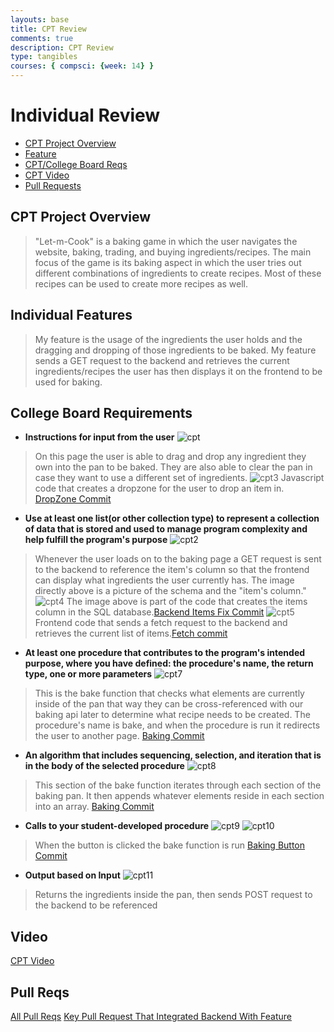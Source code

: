 ```yaml
---
layouts: base
title: CPT Review
comments: true
description: CPT Review
type: tangibles
courses: { compsci: {week: 14} }
---
```


# Individual Review
- [CPT Project Overview](#cpt-project-overview)
- [Feature](#individual-features)
- [CPT/College Board Reqs](#college-board-requirements)
- [CPT Video](#video)
- [Pull Requests](#pull-reqs)

## CPT Project Overview
> "Let-m-Cook" is a baking game in which the user navigates the website, baking, trading, and buying ingredients/recipes. The main focus of the game is its baking aspect in which the user tries out different combinations of ingredients to create recipes. Most of these recipes can be used to create more recipes as well.

## Individual Features
> My feature is the usage of the ingredients the user holds and the dragging and dropping of those ingredients to be baked. My feature sends a GET request to the backend and retrieves the current ingredients/recipes the user has then displays it on the frontend to be used for baking. 

## College Board Requirements

- **Instructions for input from the user**
![cpt](https://github.com/M8tth3/m8th3_2.0/assets/64436503/1aa1a29d-7a1d-43ab-a518-cd8afb536f40)
> On this page the user is able to drag and drop any ingredient they own into the pan to be baked. They are also able to clear the pan in case they want to use a different set of ingredients. 
![cpt3](https://github.com/M8tth3/m8th3_2.0/assets/64436503/0338aca2-8bb5-48f3-8735-9ff10f4858f8)
> Javascript code that creates a dropzone for the user to drop an item in. [DropZone Commit](https://github.com/trevorhuang1/lmc-frontend/commit/accd3ac5fd3623e7ce8d2cbff7e711e00d01d482)


- **Use at least one list(or other collection type) to represent a collection of data that is stored and used to manage program complexity and help fulfill the program's purpose**
![cpt2](https://github.com/M8tth3/m8th3_2.0/assets/64436503/5ff32b12-7fa1-406b-b9e9-573698cc5435)
> Whenever the user loads on to the baking page a GET request is sent to the backend to reference the item's column so that the frontend can display what ingredients the user currently has. The image directly above is a picture of the schema and the "item's column." 
![cpt4](https://github.com/M8tth3/m8th3_2.0/assets/64436503/65f8ae6f-9660-4d65-a126-cdab15f67125)
> The image above is part of the code that creates the items column in the SQL database.[Backend Items Fix Commit](https://github.com/trevorhuang1/lmc-backend/commit/a211ac7873dd44b85bd1cee5270e36e602060175)
![cpt5](https://github.com/M8tth3/m8th3_2.0/assets/64436503/9886cf4a-004a-43ca-91f0-c23449ad76cf)
> Frontend code that sends a fetch request to the backend and retrieves the current list of items.[Fetch commit](https://github.com/trevorhuang1/lmc-frontend/commit/d5187909317d174112ff6944be3d4908a484798c)

- **At least one procedure that contributes to the program's intended purpose, where you have defined: the procedure's name, the return type, one or more parameters**
![cpt7](https://github.com/M8tth3/m8th3_2.0/assets/64436503/b10efe03-0533-4a41-9347-9ebdf9c41669)
> This is the bake function that checks what elements are currently inside of the pan that way they can be cross-referenced with our baking api later to determine what recipe needs to be created. The procedure's name is bake, and when the procedure is run it redirects the user to another page. [Baking Commit](https://github.com/trevorhuang1/lmc-frontend/commit/3c8fc2ea23bd691cd909b9ba391723b6529a9290)
- **An algorithm that includes sequencing, selection, and iteration that is in the body of the selected procedure**
![cpt8](https://github.com/M8tth3/m8th3_2.0/assets/64436503/0825e5d2-dc46-4e33-a2cb-3f2ea61e2847)
> This section of the bake function iterates through each section of the baking pan. It then appends whatever elements reside in each section into an array. [Baking Commit](https://github.com/trevorhuang1/lmc-frontend/commit/3c8fc2ea23bd691cd909b9ba391723b6529a9290)
- **Calls to your student-developed procedure**
![cpt9](https://github.com/M8tth3/m8th3_2.0/assets/64436503/8d1b0de9-f1bc-4a33-a37a-6da0303bfc33)
![cpt10](https://github.com/M8tth3/m8th3_2.0/assets/64436503/530227eb-9eea-4a81-9174-8ffc9c106c41)
> When the button is clicked the bake function is run [Baking Button Commit](https://github.com/trevorhuang1/lmc-frontend/commit/accd3ac5fd3623e7ce8d2cbff7e711e00d01d482)
- **Output based on Input**
![cpt11](https://github.com/M8tth3/m8th3_2.0/assets/64436503/f1af36b7-d9c2-4daf-a5df-3e83752d8bd3)
> Returns the ingredients inside the pan, then sends POST request to the backend to be referenced

## Video
[CPT Video](https://youtu.be/LRCzcuO9YUk)

## Pull Reqs
[All Pull Reqs](https://github.com/trevorhuang1/lmc-frontend/pulls?q=is%3Apr+is%3Aclosed+author%3AM8tth3)
[Key Pull Request That Integrated Backend With Feature](https://github.com/trevorhuang1/lmc-frontend/pull/32)